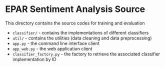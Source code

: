 # EPAR Sentiment Analysis Source

This directory contains the source codes for training and evaluation

* `classifier/` - contains the implementations of different classifiers
* `util/` - contains the utilities (data cleaning and data preprocessing) 
* `app.py` - the command line interface client
* `app_web.py` - the web application client
* `classifier_factory.py` - the factory to retrieve the associated 
  classifier implementation by ID